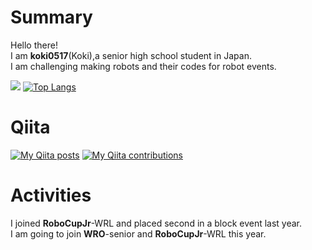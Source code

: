 # Summary
Hello there!  
I am **koki0517**(Koki),a senior high school student in Japan.  
I am challenging making robots and their codes for robot events.

![](https://github-profile-summary-cards.vercel.app/api/cards/profile-details?username=koki0517&theme=vue)
[![Top Langs](https://github-readme-stats.vercel.app/api/top-langs/?username=koki0517&layout=compact&langs_count=6)](https://github.com/anuraghazra/github-readme-stats)

# Qiita
[![My Qiita posts](https://qiita-badge.apiapi.app/s/kikou0517/posts.svg)](http://qiita.com/kikou0517)
[![My Qiita contributions](https://qiita-badge.apiapi.app/s/kikou0517/contributions.svg)](http://qiita.com/kikou0517)

# Activities
I joined **RoboCupJr**-WRL and placed second in a block event last year.  
I am going to join **WRO**-senior and **RoboCupJr**-WRL this year.

